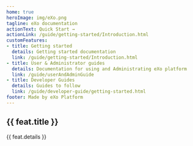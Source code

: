 ```yaml
---
home: true
heroImage: img/eXo.png
tagline: eXo documentation
actionText: Quick Start →
actionLink: /guide/getting-started/Introduction.html
customFeatures:
- title: Getting started
  details: Getting started documentation
  link: /guide/getting-started/Introduction.html
- title: User & Administrator guides
  details: Documentation for using and Administrating eXo platform
  link: /guide/userAndAdminGuide
- title: Developer Guides
  details: Guides to follow
  link: /guide/developer-guide/getting-started.html
footer: Made by eXo Platform
---
```


<div class="features">
  <div class="feature" v-for="feat in $page.frontmatter.customFeatures">
    <h2><a v-bind:href="feat.link">{{ feat.title }}</a></h2>
    <p>{{ feat.details }}</p>
  </div>
</div>
